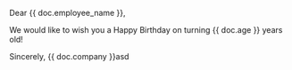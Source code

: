 Dear {{ doc.employee_name }},

We would like to wish you a Happy Birthday on turning {{ doc.age }} years old!

Sincerely,
{{ doc.company }}asd